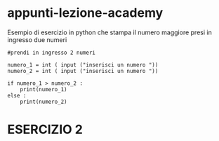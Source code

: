 # appunti-lezione-academy



Esempio di esercizio in python che stampa il numero maggiore presi
in ingresso due numeri



```
#prendi in ingresso 2 numeri

numero_1 = int ( input ("inserisci un numero "))
numero_2 = int ( input ("inserisci un numero "))

if numero_1 > numero_2 :
    print(numero_1)
else :
    print(numero_2)

```


# ESERCIZIO 2

